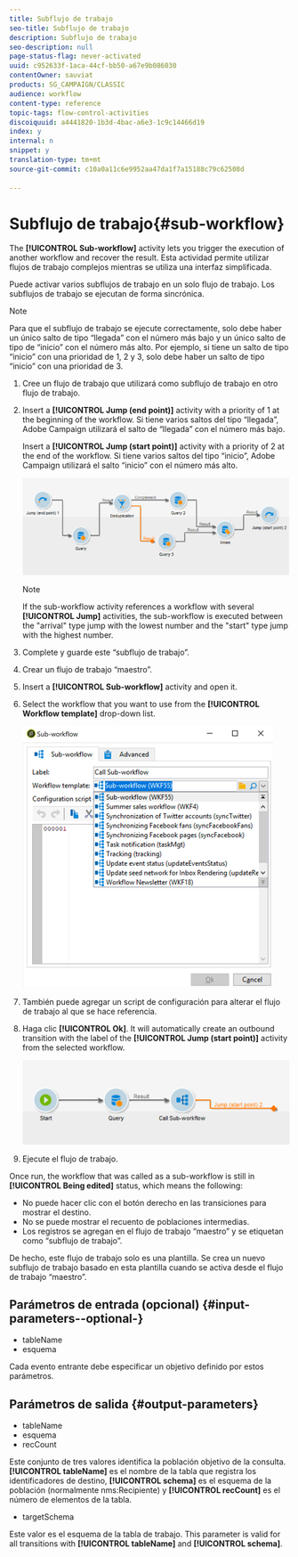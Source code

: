 ```yaml
---
title: Subflujo de trabajo
seo-title: Subflujo de trabajo
description: Subflujo de trabajo
seo-description: null
page-status-flag: never-activated
uuid: c952633f-1aca-44cf-bb50-a67e9b086030
contentOwner: sauviat
products: SG_CAMPAIGN/CLASSIC
audience: workflow
content-type: reference
topic-tags: flow-control-activities
discoiquuid: a4441820-1b3d-4bac-a6e3-1c9c14466d19
index: y
internal: n
snippet: y
translation-type: tm+mt
source-git-commit: c10a0a11c6e9952aa47da1f7a15188c79c62508d

---
```



# Subflujo de trabajo{#sub-workflow}

The **[!UICONTROL Sub-workflow]** activity lets you trigger the execution of another workflow and recover the result. Esta actividad permite utilizar flujos de trabajo complejos mientras se utiliza una interfaz simplificada.

Puede activar varios subflujos de trabajo en un solo flujo de trabajo. Los subflujos de trabajo se ejecutan de forma sincrónica.

>[!NOTE]
>
>Para que el subflujo de trabajo se ejecute correctamente, solo 
          debe haber un único salto de tipo “llegada” con el número más bajo y un único salto de tipo de “inicio” con 
          el número más alto. Por ejemplo, si tiene un salto de tipo “inicio” con una prioridad de 1, 2 y 
          3, solo debe haber un salto de tipo “inicio” con una prioridad de 3.

1. Cree un flujo de trabajo que utilizará como subflujo de trabajo en 
          otro flujo de trabajo.
1. Insert a **[!UICONTROL Jump (end point)]** activity with a priority of 1 at the beginning of the workflow. Si tiene varios saltos del tipo “llegada”, 
            Adobe Campaign utilizará el salto de “llegada” con el número más bajo.

   Insert a **[!UICONTROL Jump (start point)]** activity with a priority of 2 at the end of the workflow. Si tiene varios saltos del tipo “inicio”, 
            Adobe Campaign utilizará el salto “inicio” con el número más alto.

   ![](assets/subworkflow_jumps.png)

   >[!NOTE]
   >
   >If the sub-workflow activity references a workflow with several **[!UICONTROL Jump]** activities, the sub-workflow is executed between the &quot;arrival&quot; type jump with the lowest number and the &quot;start&quot; type jump with the highest number.

1. Complete y guarde este “subflujo de trabajo”.
1. Crear un flujo de trabajo “maestro”.
1. Insert a **[!UICONTROL Sub-workflow]** activity and open it.
1. Select the workflow that you want to use from the **[!UICONTROL Workflow template]** drop-down list.

   ![](assets/subworkflow_selection.png)

1. También puede agregar un script de configuración para alterar el flujo de trabajo al que se hace referencia.
1. Haga clic **[!UICONTROL Ok]**. It will automatically create an outbound transition with the label of the **[!UICONTROL Jump (start point)]** activity from the selected workflow.

   ![](assets/subworkflow_outbound.png)

1. Ejecute el flujo de trabajo.

Once run, the workflow that was called as a sub-workflow is still in **[!UICONTROL Being edited]** status, which means the following:

* No puede hacer clic con el botón derecho en las transiciones para mostrar 
            el destino.
* No se puede mostrar el recuento de 
            poblaciones intermedias.
* Los registros se agregan en el flujo de trabajo “maestro” y se 
            etiquetan como “subflujo de trabajo”.

De hecho, este flujo de trabajo solo es una plantilla. Se crea un nuevo subflujo de trabajo 
        basado en esta plantilla cuando se activa desde el flujo de trabajo “maestro”.

## Parámetros de entrada (opcional) {#input-parameters--optional-}

* tableName
* esquema

Cada evento entrante debe especificar un objetivo definido por estos parámetros.

## Parámetros de salida {#output-parameters}

* tableName
* esquema
* recCount

Este conjunto de tres valores identifica la población objetivo de la consulta. **[!UICONTROL tableName]** es el nombre de la tabla que registra los identificadores de destino, **[!UICONTROL schema]** es el esquema de la población (normalmente nms:Recipiente) y **[!UICONTROL recCount]** es el número de elementos de la tabla.

* targetSchema

Este valor es el esquema de la tabla de trabajo. This parameter is valid for all transitions with **[!UICONTROL tableName]** and **[!UICONTROL schema]**.
